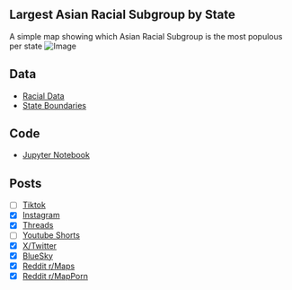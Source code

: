 ## Largest Asian Racial Subgroup by State
A simple map showing which Asian Racial Subgroup is the most populous per state
![Image](https://drive.google.com/uc?export=view&id=1yNtqldpor3tSMHHXWulWyJYSx7j8q4N7)

## Data
* [Racial Data](https://data.census.gov/table/ACSDT5Y2023.B02015)
* [State Boundaries](https://www.census.gov/geographies/mapping-files/time-series/geo/carto-boundary-file.html)

## Code
* [Jupyter Notebook](FormatData.ipynb)

## Posts
- [ ] [Tiktok]()
- [x] [Instagram](https://www.instagram.com/p/DMxyrGDR5Wf/)
- [x] [Threads](https://www.threads.com/@vinemapper/post/DMxyrglRty_)
- [ ] [Youtube Shorts]()
- [x] [X/Twitter](https://x.com/VineMapper/status/1950948852078669868)
- [x] [BlueSky](https://bsky.app/profile/vinemapper.bsky.social/post/3lvbit2piwc2b)
- [x] [Reddit r/Maps](https://www.reddit.com/r/Maps/comments/1me5d19/largest_asian_racial_subgroups_by_state/)
- [x] [Reddit r/MapPorn](https://www.reddit.com/r/MapPorn/comments/1me5cvo/largest_asian_racial_subgroups_by_state/)
